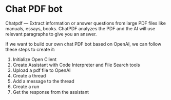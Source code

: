 # Chat PDF bot

Chatpdf — Extract information or answer questions from large PDF files like manuals, essays, books. ChatPDF analyzes the PDF and the AI will use relevant paragraphs to give you an answer.

If we want to build our own chat PDF bot based on OpenAI, we can follow these steps to create it:
1. Initialize Open Client
2. Create Assistant with Code Interpreter and File Search tools
3. Upload a pdf file to OpenAI
4. Create a thread
5. Add a message to the thread
6. Create a run
7. Get the response from the assistant